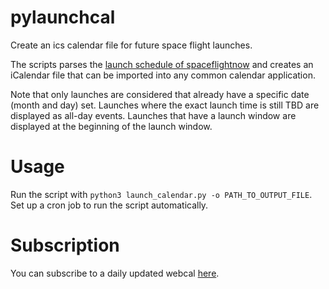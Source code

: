 # pylaunchcal
Create an ics calendar file for future space flight launches.

The scripts parses the [launch schedule of spaceflightnow](https://spaceflightnow.com/launch-schedule/) and creates an iCalendar file that can be imported into any common calendar application.

Note that only launches are considered that already have a specific date (month and day) set. Launches where the exact launch time is still TBD are displayed as all-day events. Launches that have a launch window are displayed at the beginning of the launch window.  

# Usage
Run the script with `python3 launch_calendar.py -o PATH_TO_OUTPUT_FILE`. Set up a cron job to run the script automatically. 

# Subscription
You can subscribe to a daily updated webcal [here](https://momadoki.uber.space/launches/launches.ics). 
